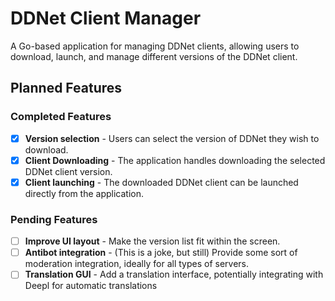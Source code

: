 # DDNet Client Manager

A Go-based application for managing DDNet clients, allowing users to download, launch, and manage different versions of the DDNet client. 

## Planned Features

### Completed Features
- [x] **Version selection** - Users can select the version of DDNet they wish to download.
- [x] **Client Downloading** - The application handles downloading the selected DDNet client version.
- [x] **Client launching** - The downloaded DDNet client can be launched directly from the application.

### Pending Features
- [ ] **Improve UI layout** - Make the version list fit within the screen.
- [ ] **Antibot integration** - (This is a joke, but still) Provide some sort of moderation integration, ideally for all types of servers.
- [ ] **Translation GUI** - Add a translation interface, potentially integrating with Deepl for automatic translations
